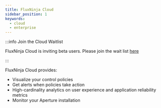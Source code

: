 ```yaml
---
title: FluxNinja Cloud
sidebar_position: 1
keywords:
  - cloud
  - enterprise
---
```


:::info Join the Cloud Waitlist

FluxNinja Cloud is inviting beta users. Please join the wait list
[here](https://cloud.fluxninja.com/)

:::

FluxNinja Cloud provides:

- Visualize your control policies
- Get alerts when policies take action
- High-cardinality analytics on user experience and application reliability
  metrics
- Monitor your Aperture installation
